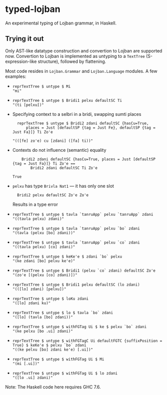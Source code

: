 typed-lojban
============

An experimental typing of Lojban grammar, in Haskell.

Trying it out
-------------

Only AST-like datatype construction and convertion to Lojban are supported now.
Convertion to Lojban is implemented as untyping to a `TextTree` (S-expression-like structure), followed by flattening.


Most code resides in `Lojban.Grammar` and `Lojban.Language` modules. 
A few examples:
* `reprTextTree $ untype $ Mi`  
  `"mi"`
* `reprTextTree $ untype $ Bridi1 pelxu defaultSC Ti`  
  `"(ti [pelxu])"`
* Specifying context to a selbri in a bridi, swapping sumti places

        reprTextTree $ untype $ Bridi2 zdani defaultSC {hasCu=True,
            places = Just [defaultSP {tag = Just Fe}, defaultSP {tag = Just Fa}]} Ti Zo'e

  `"(([fe] zo'e) cu [zdani] ([fa] ti))"`
* Contexts do not influence (semantic) equality

          Bridi2 zdani defaultSC {hasCu=True, places = Just [defaultSP {tag = Just Fa}]} Ti Zo'e ==
              Bridi2 zdani defaultSC Ti Zo'e
  `True`
* `pelxu` has type `Brivla Nat1` &mdash; it has only one slot

        Bridi2 pelxu defaultSC Zo'e Zo'e  
  Results in a type error  
* ``reprTextTree $ untype $ tavla `tanruApp` pelxu `tanruApp` zdani``  
  `"((tavla pelxu) zdani)"`
* ``reprTextTree $ untype $ tavla `tanruApp` pelxu `bo` zdani``  
  `"(tavla (pelxu [bo] zdani))"`
* ``reprTextTree $ untype $ tavla `tanruApp` pelxu `co` zdani``  
  `"((tavla pelxu) [co] zdani)"`
* ``reprTextTree $ untype $ keKe'e $ zdani `bo` pelxu``  
  `"(ke zdani [bo] pelxu ke'e)"`
* ``reprTextTree $ untype $ Bridi1 (pelxu `co` zdani) defaultSC Zo'e``  
  `"(zo'e [(pelxu [co] zdani)])"`
* ``reprTextTree $ untype $ Bridi1 pelxu defaultSC (lo zdani)``  
   `"(([lo] zdani) [pelxu])"`
* ``reprTextTree $ untype $ loKu zdani``  
  `"([lo] zdani ku)"`
* ``reprTextTree $ untype $ lo $ tavla `bo` zdani``  
  `"([lo] (tavla [bo] zdani))"`
* ``reprTextTree $ untype $ withFGTag Ui $ ke $ pelxu `bo` zdani``  
  `"(ke pelxu [bo .ui] zdani)"`
* ``reprTextTree $ untype $ withFGTagC Ui defaultFGTC {suffixPosition = True} $ keKe'e $ pelxu `bo` zdani``  
   `"((ke pelxu [bo] zdani ke'e) [.ui])"`
* ``reprTextTree $ untype $ withFGTag Ui $ Mi``  
   `"(mi [.ui])"`
* ``reprTextTree $ untype $ withFGTag Ui $ lo zdani``  
   `"([lo .ui] zdani)"`

Note: The Haskell code here requires GHC 7.6.
